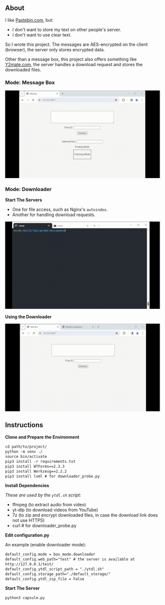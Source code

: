 ## About

I like [Pastebin.com](https://pastebin.com/), but:
- I don't want to store my text on other people's server.
- I don't want to use clear text.

So I wrote this project. The messages are AES-encrypted on the client (browser), the server only stores encrypted data.

Other than a message box, this project also offers something like [Y2mate.com](https://www.y2mate.com/), the server handles a download request and stores the downloaded files.

### Mode: Message Box

![Message Box Demo](https://github.com/mindcrunch4u/Web-Box/blob/master/about/web-box-demo.gif)

### Mode: Downloader

**Start The Servers**
- One for file access, such as Nginx's `autoindex`.
- Another for handling download requests.

![Starting the servers](https://github.com/mindcrunch4u/Web-Box/blob/master/about/starting-server.gif)

**Using the Downloader**

![Using the downloader](https://github.com/mindcrunch4u/Web-Box/blob/master/about/using-the-downloader.gif)

## Instructions

**Clone and Prepare the Environment**
```
cd path/to/project/
python -m venv ./
source bin/activate
pip3 install -r requirements.txt
pip3 install WTForms==2.3.3
pip3 install Werkzeug==2.2.2
pip3 install lxml # for downloader_probe.py
```

**Install Dependencies**

*These are used by the `ytdl.sh` script:*
- ffmpeg (to extract audio from video)
- yt-dlp (to download videos from YouTube)
- 7z (to zip and encrypt downloaded files, in case the download link does not use HTTPS)
- curl # for downloader_probe.py

**Edit configuration.py**

An example (enable downloader mode):
```
default_config.mode = box_mode.downloader
default_config.web_path="test" # the server is available at http://127.0.0.1/test/
default_config.ytdl_script_path = "./ytdl.sh"
default_config.storage_path="./default_storage/"
default_config.ytdl_zip_file = False
```

**Start The Server**

```
python3 capsule.py
```
